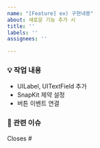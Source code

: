 ```yaml
---
name: "[Feature] ex) 구현내용"
about: 새로운 기능 추가 시
title: ''
labels: ''
assignees: ''

---
```


### 💡 작업 내용
- UILabel, UITextField 추가
- SnapKit 제약 설정
- 버튼 이벤트 연결

### 🧾 관련 이슈
Closes #
